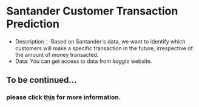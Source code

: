 # Santander Customer Transaction Prediction #
- Description： Based on  Santander's data, we want to identify which customers will make a specific transaction in the future, irrespective of the amount of money transacted.
- Data: You can get access to data from *kaggle* website.

## To be continued... ##

### please click [this](https://www.kaggle.com/c/santander-customer-transaction-prediction) for more information.
